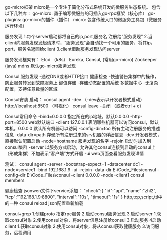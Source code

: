 go-micro框架
micro是一个专注于简化分布式系统开发的微服务生态系统。
包含以下几种库：
    go-micro: 勇于编写微服务的可插入go-rpc框架（核心库）
    go-plugins: go-micro的插件（插件）
    micro: 包含传统入口的微服务工具包（微服务运行环境）

服务发现
    1.每个server启动都将自己的ip,port,服务名 注册给“服务发现”
    2.当client向服务发现发起请求时，“服务发现”会自动找一个可用的服务，将其ip，port，服务名返回给client
    3.client借助服务发现访问server

服务发现框架有：
    Etcd （k8s）
    Eureka,
    Consul, (常用go-micro)
    Zookeeper (java)
    mdns 默认go-micro服务发现

Consul
    服务发现 -通过DNS或者HTTP接口
    健康检查 -快速警告集群中的操作，防止服务转发到故障服务上
    键值存储 -存储动态配置的系统
    多数据中心 -无复杂配置，支持任意数量的区域

Consul安装
    启动： consul agent -dev  （-dev表示以开发者模式启动）
    http://localhost:8500  （可视化）
    consul leave -关闭 （或者ctrl + c）

Consul常用命令
    -bind=0.0.0.0 指定所在的ip地址，默认0.0.0.0
    -http-port=8500 web默认端口
    -client 127.0.0.1 表明哪些机器可以访问consul，默认本机。0.0.0.0 默认所有机器可以访问
    -config-dir=foo 所有主动注册服务的描述信息
    -data-dir=path 存储所有注册过来的srv机器的详细信息
    -dev 开发者模式，直接默认配置启动
    -node=hostname 服务发现的名字
    -rejoin 启动时加入到consul集群
    -server 以服务方式启动，允许其他consul连接到启动的consul上（形成集群）不加表示“客户端”方式开启
    -ui web页面查看服务发现详情

测试：
consul agent -server -bootstrap-expect=1 -datacenter dc1 -node=service1 -bind 192.168.1.9 -ui -rejoin -data-dir E:\Code_Files\consul -config-dir E:\Code_Files\consul -client 0.0.0.0 -node=client1
consul members

健康检查
jsonwen文件下service添加：
    "check":{
        "id":"api",
        "name":"zhl2",
        "tcp":"192.168.1.9:8800",
        "interval":"10s",
        "timeout":"1s"
    }
http,tcp,script,ttl中的一种
consul reload   json配置重新加载

consul+grcp
    1.创建proto 指定rpc服务
    2.启动consul服务发现
    3.启动server
        1.获取consul对象
        2.使用consul对象，将server信息注册给consul
        3.启动服务
    4启动client
        1.获取consul对象
        2.使用consul对象，将从consul获取健康服务
        3.访问服务，远程调用